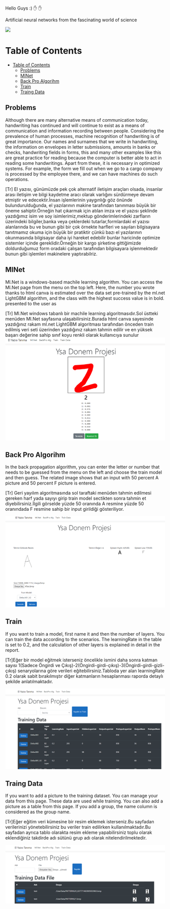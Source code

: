 
Hello Guys :) ✋ :raised_hand:	


Artificial neural networks from the fascinating world of science

<img  src="image_readme/BrainImage.png" />



# Table of Contents
- [Table of Contents](#table-of-contents)
  - [Problems](#problems)
  - [MlNet](#mlnet)
  - [Back Pro Algorihm](#back-pro-algorihm)
  - [Train](#train)
  - [Traing Data](#traing-data)





## Problems
Although there are many alternative means of communication today, handwriting has continued and will continue to exist as a means of communication and information recording between people. Considering the prevalence of human processes, machine recognition of handwriting is of great importance. Our names and surnames that we write in handwriting, the information on envelopes in letter submissions, amounts in banks or checks, handwriting fields in forms, this and many other examples like this are great practice for reading because the computer is better able to act in reading some handwritings. Apart from these, it is necessary in optimized systems. For example, the form we fill out when we go to a cargo company is processed by the employee there, and we can have machines do such operations.

[Tr]
 El yazısı, günümüzde pek çok alternatif iletişim araçları olsada, insanlar arası iletişim ve bilgi kaydetme aracı olarak varlığını sürdürmeye devam etmiştir ve edecektir.İnsan işlemlerinin yaygınlığı göz önünde bulundurulduğunda, el yazılarının makine tarafından tanınması büyük bir öneme sahiptir.Örneğin hat çıkarmak için atılan imza ve el yazısı şeklinde yazdığımız isim ve soy isimlerimiz,mektup gönderimlerindeki zarfların üzerindeki bilgiler,banka veya çeklerdeki tutarlar,formlardaki el yazısı alanlarında bu ve bunun gibi bir çok örnekte harfleri ve sayıları bilgisayara tanıtmamız okuma için büyük bir pratiktir çünkü bazı el yazılarının okunmasında bilgisayar daha iyi hareket edebilir bunlar haricinde optimize sistemler içinde gereklidir.Örneğin bir kargo şirketine gittiğimizde doldurduğumuz form oradaki çalışan tarafından bilgisayara işlenmektedir bunun gibi işlemleri makinelere yaptırabilriz.


## MlNet
Ml.Net is a windows-based machile learning algorithm. You can access the Ml.Net page from the menu on the top left. Here, the number you wrote thanks to html canva is estimated over the data set pre-trained by the ml.net LightGBM algorithm, and the class with the highest success value is in bold. presented to the user as


[Tr]
Ml.Net windows tabanlı bir machile learning algoritmasıdır.Sol üstteki menüden  Ml.Net sayfasına ulaşabilirsiniz.Burada html canva sayesinde yazdığınız rakam ml.net LightGBM  algoritması tarafından önceden train edilmiş veri seti üzerinden yazdığınız rakam tahmin edilir ve en yüksek başarı değerine sahip sınıf koyu renkli olarak kullanıcıya sunulur
<img  src="image_readme/MlNet.png" />

## Back Pro Algorihm

In the back propagation algorithm, you can enter the letter or number that needs to be guessed from the menu on the left and choose the train model and then guess. The related image shows that an input with 50 percent A picture and 50 percent F picture is entered.

[Tr]
Geri yayılım algoritmasında sol taraftaki menüden tahmin edilmesi gereken harf yada sayıyı girip train model sectikten sonra tahmin et diyebilirsiniz.İlgili görselde yüzde 50 oranında A resmine yüzde 50 oranındada F resmine sahip bir input girildiği gösteriliyor.

![BackPro](image_readme/HomePage.png)

## Train
If you want to train a model, first name it and then the number of layers.
You can train the data according to the scenarios. The learningRate in the table is set to 0.2, and the calculation of other layers is explained in detail in the report.

[Tr]Eğer bir model eğitmek isterseniz öncelikle ismini daha sonra katman sayısı 1(Sadece Öngirdi ve Çıkış)-2(Öngirdi-girdi-çıkış)-3(Öngirdi-girdi-gizli-çıkış)
senaryolarına göre verileri eğitebilirsiniz.Tabloda yer alan learningRate 0.2 olarak sabit bırakılmıştır diğer katmanların hesaplanması raporda detaylı şekilde anlatılmaktadır.

![BackPro](image_readme/TrainingDataPage.png)

## Traing Data

If you want to add a picture to the training dataset. You can manage your data from this page. These data are used while training. You can also add a picture as a table from this page. If you add a group, the name column is considered as the group name.

[Tr]Eğer eğitim veri kümesine bir resim eklemek isterseniz.Bu sayfadan verilerinizi yönetebilirsiniz bu veriler train edilirken kullanılmaktadır.Bu sayfadan ayrıca tablo olarakta resim ekleme yapabilirsiniz toplu olarak eklendiğiniz takdirde adı sütünü grup adı olarak nitelendirilmektedir.


![BackPro](image_readme/TrainingDataFilePage.png)






